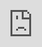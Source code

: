 

---
 title : 82538254 PIT  Interfacing and Square Wave Program
---

Redirecting...
{{< rawhtml >}}
<iframe src="https://khwopaedunp-my.sharepoint.com/personal/kce077bct010_khwopa_edu_np/_layouts/15/embed.aspx?UniqueId=807d9fe2-7637-42e5-a750-66f55ae0d007&embed=%7B%22ust%22%3Atrue%2C%22hv%22%3A%22CopyEmbedCode%22%7D&referrer=OneUpFileViewer&referrerScenario=EmbedDialog.Create" width="100%"  frameborder="0" scrolling="no" allowfullscreen title="33) 8085  82538254 PIT  Interfacing and Square Wave Program-getstudyfever.mp4" style="border:none; position: absolute; top: 0; left: 0; right: 0; bottom: 0; height: 100%; max-width: 100%;"></iframe>
{{< /rawhtml >}}